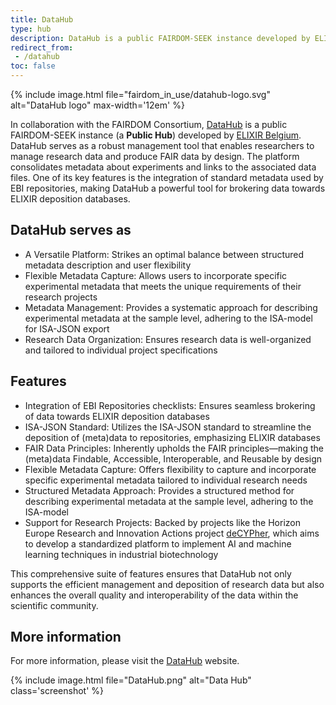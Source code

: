 ```yaml
---
title: DataHub
type: hub
description: DataHub is a public FAIRDOM-SEEK instance developed by ELIXIR Belgium.
redirect_from:
 - /datahub
toc: false
---
```


{% include image.html file="fairdom_in_use/datahub-logo.svg" alt="DataHub logo" max-width='12em' %}

In collaboration with the FAIRDOM Consortium, [DataHub](https://datahub.elixir-belgium.org) is a public FAIRDOM-SEEK instance (a **Public Hub**) developed by [ELIXIR Belgium](https://www.elixir-belgium.org/). 
DataHub serves as a robust management tool that enables researchers to manage research data and produce FAIR data by design. The platform consolidates metadata about experiments and links to the associated data files. One of its key features is the integration of standard metadata used by EBI repositories, making DataHub a powerful tool for brokering data towards ELIXIR deposition databases.

## DataHub serves as

* A Versatile Platform: Strikes an optimal balance between structured metadata description and user flexibility
* Flexible Metadata Capture: Allows users to incorporate specific experimental metadata that meets the unique requirements of their research projects
* Metadata Management: Provides a systematic approach for describing experimental metadata at the sample level, adhering to the ISA-model for ISA-JSON export
* Research Data Organization: Ensures research data is well-organized and tailored to individual project specifications

## Features 

* Integration of EBI Repositories checklists: Ensures seamless brokering of data towards ELIXIR deposition databases
* ISA-JSON Standard: Utilizes the ISA-JSON standard to streamline the deposition of (meta)data to repositories, emphasizing ELIXIR databases
* FAIR Data Principles: Inherently upholds the FAIR principles—making the (meta)data Findable, Accessible, Interoperable, and Reusable by design
* Flexible Metadata Capture: Offers flexibility to capture and incorporate specific experimental metadata tailored to individual research needs
* Structured Metadata Approach: Provides a structured method for describing experimental metadata at the sample level, adhering to the ISA-model
* Support for Research Projects: Backed by projects like the Horizon Europe Research and Innovation Actions project [deCYPher](/fairdom-in-use/decypher), which aims to develop a standardized platform to implement AI and machine learning techniques in industrial biotechnology

This comprehensive suite of features ensures that DataHub not only supports the efficient management and deposition of research data but also enhances the overall quality and interoperability of the data within the scientific community.

## More information

For more information, please visit the [DataHub](https://datahub.elixir-belgium.org/) website.

{% include image.html file="DataHub.png" alt="Data Hub" class='screenshot' %}
